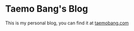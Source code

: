 # Taemo Bang's Blog
This is my personal blog, you can find it at [taemobang.com](https://taemobang.com)

